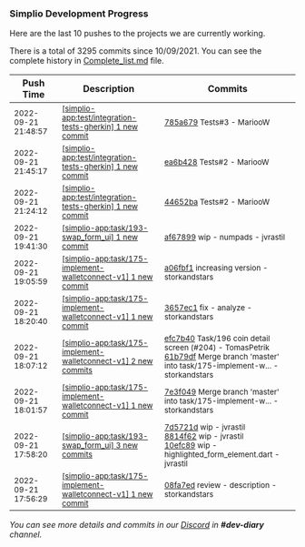 
### Simplio Development Progress

Here are the last 10 pushes to the projects we are currently working.

There is a total of 3295 commits since 10/09/2021. You can see the complete history in
 [Complete_list.md](Complete_list.md) file.

| Push Time | Description | Commits |
| --- | --- | --- |
| <sub>2022-09-21 21:48:57</sub> | <sub>[[simplio-app:test/integration\-tests\-gherkin] 1 new commit](https://github.com/SimplioOfficial/simplio-app/commit/785a6795651ffea1bba649f1100367d41217cc54)</sub> | <sub>[785a679](https://github.com/SimplioOfficial/simplio-app/commit/785a6795651ffea1bba649f1100367d41217cc54) Tests#3 - MariooW</sub> |
| <sub>2022-09-21 21:45:17</sub> | <sub>[[simplio-app:test/integration\-tests\-gherkin] 1 new commit](https://github.com/SimplioOfficial/simplio-app/commit/ea6b4280082cdfa9b43b18de3274bdc54518b92a)</sub> | <sub>[ea6b428](https://github.com/SimplioOfficial/simplio-app/commit/ea6b4280082cdfa9b43b18de3274bdc54518b92a) Tests#2 - MariooW</sub> |
| <sub>2022-09-21 21:24:12</sub> | <sub>[[simplio-app:test/integration\-tests\-gherkin] 1 new commit](https://github.com/SimplioOfficial/simplio-app/commit/44652babf6a326c4e03f82d39d5eda7729155b34)</sub> | <sub>[44652ba](https://github.com/SimplioOfficial/simplio-app/commit/44652babf6a326c4e03f82d39d5eda7729155b34) Tests#2 - MariooW</sub> |
| <sub>2022-09-21 19:41:30</sub> | <sub>[[simplio-app:task/193\-swap\_form\_ui] 1 new commit](https://github.com/SimplioOfficial/simplio-app/commit/af67899c05159398eb30d91ed161db8d21c71cd0)</sub> | <sub>[af67899](https://github.com/SimplioOfficial/simplio-app/commit/af67899c05159398eb30d91ed161db8d21c71cd0) wip - numpads - jvrastil</sub> |
| <sub>2022-09-21 19:05:59</sub> | <sub>[[simplio-app:task/175\-implement\-walletconnect\-v1] 1 new commit](https://github.com/SimplioOfficial/simplio-app/commit/a06fbf10e3155103e2ba07492aae1d46d4c40d81)</sub> | <sub>[a06fbf1](https://github.com/SimplioOfficial/simplio-app/commit/a06fbf10e3155103e2ba07492aae1d46d4c40d81) increasing version - storkandstars</sub> |
| <sub>2022-09-21 18:20:40</sub> | <sub>[[simplio-app:task/175\-implement\-walletconnect\-v1] 1 new commit](https://github.com/SimplioOfficial/simplio-app/commit/3657ec1dcdc9158948783ad8c8962d9c0b63d644)</sub> | <sub>[3657ec1](https://github.com/SimplioOfficial/simplio-app/commit/3657ec1dcdc9158948783ad8c8962d9c0b63d644) fix - analyze - storkandstars</sub> |
| <sub>2022-09-21 18:07:12</sub> | <sub>[[simplio-app:task/175\-implement\-walletconnect\-v1] 2 new commits](https://github.com/SimplioOfficial/simplio-app/compare/7e3f049e8040...61b79df84dba)</sub> | <sub>[efc7b40](https://github.com/SimplioOfficial/simplio-app/commit/efc7b40970f16888ed02788f32b0039f37a5e45d) Task/196 coin detail screen (#204) - TomasPetrik<br>[61b79df](https://github.com/SimplioOfficial/simplio-app/commit/61b79df84dbad221c415ab327d5ca2868de059a7) Merge branch 'master' into task/175-implement-w... - storkandstars</sub> |
| <sub>2022-09-21 18:01:57</sub> | <sub>[[simplio-app:task/175\-implement\-walletconnect\-v1] 1 new commit](https://github.com/SimplioOfficial/simplio-app/commit/7e3f049e8040a271dbbfa2ea72edd2c79c5c74e0)</sub> | <sub>[7e3f049](https://github.com/SimplioOfficial/simplio-app/commit/7e3f049e8040a271dbbfa2ea72edd2c79c5c74e0) Merge branch 'master' into task/175-implement-w... - storkandstars</sub> |
| <sub>2022-09-21 17:58:20</sub> | <sub>[[simplio-app:task/193\-swap\_form\_ui] 3 new commits](https://github.com/SimplioOfficial/simplio-app/compare/cdd41a33a1c3...10efc89c88cf)</sub> | <sub>[7d5721d](https://github.com/SimplioOfficial/simplio-app/commit/7d5721dc44c4442df8173be1c15789aadd37e618) wip - jvrastil<br>[8814f62](https://github.com/SimplioOfficial/simplio-app/commit/8814f62d63aff0901b6e850a5c89db4d878cde52) wip - jvrastil<br>[10efc89](https://github.com/SimplioOfficial/simplio-app/commit/10efc89c88cf0de7268a2114b51bee663b632a60) wip - highlighted_form_element.dart - jvrastil</sub> |
| <sub>2022-09-21 17:56:29</sub> | <sub>[[simplio-app:task/175\-implement\-walletconnect\-v1] 1 new commit](https://github.com/SimplioOfficial/simplio-app/commit/08fa7edc8d5ed1ed6dc7b78580caba2fa9550ea3)</sub> | <sub>[08fa7ed](https://github.com/SimplioOfficial/simplio-app/commit/08fa7edc8d5ed1ed6dc7b78580caba2fa9550ea3) review - description - storkandstars</sub> |

_You can see more details and commits in our [Discord](https://discord.gg/aKhjuwZmdP) in **#dev-diary** channel._
